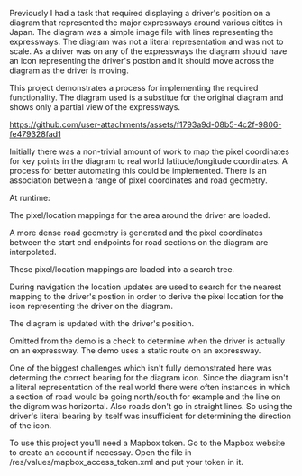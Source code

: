 Previously I had a task that required displaying a driver's position on a diagram that represented the major expressways around various citites in Japan. The diagram was a simple image file with lines representing the expressways. The diagram was not a literal representation and was not to scale. As a driver was on any of the expressways the diagram should have an icon representing the driver's postion and it should move across the diagram as the driver is moving. 

This project demonstrates a process for implementing the required functionality. The diagram used is a substitue for the original diagram and shows only a partial view of the expressways.


https://github.com/user-attachments/assets/f1793a9d-08b5-4c2f-9806-fe479328fad1

Initially there was a non-trivial amount of work to map the pixel coordinates for key points in the diagram to real world latitude/longitude coordinates. A process for better automating this could be implemented. There is an association between a range of pixel coordinates and road geometry. 

At runtime: 

The pixel/location mappings for the area around the driver are loaded.

A more dense road geometry is generated and the pixel coordinates between the start end endpoints for road sections on the diagram are interpolated.

These pixel/location mappings are loaded into a search tree.

During navigation the location updates are used to search for the nearest mapping to the driver's postion in order to derive the pixel location for the icon representing the driver on the diagram. 

The diagram is updated with the driver's position.


Omitted from the demo is a check to determine when the driver is actually on an expressway. The demo uses a static route on an expressway.

One of the biggest challenges which isn't fully demonstrated here was determing the correct bearing for the diagram icon. Since the diagram isn't a literal representation of the real world there were often instances in which a section of road would be going north/south for example and the line on the digram was horizontal. Also roads don't go in straight lines. So using the driver's literal bearing by itself was insufficient for determining the direction of the icon.


To use this project you'll need a Mapbox token. 
Go to the Mapbox website to create an account if necessay.
Open the file in /res/values/mapbox_access_token.xml and put your token in it.


